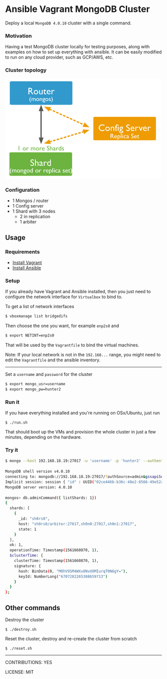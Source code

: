 # Ansible Vagrant MongoDB Cluster

Deploy a local `MongoDB 4.0.10` cluster with a single command.

### Motivation

Having a test MongoDB cluster locally for testing purposes, along with examples on how to set up everything with ansible. It can be easily modified to run on any cloud provider, such as GCP/AWS, etc.

### Cluster topology

![MongoDB minimal cluste topology](./cluster.svg)

### Configuration

+ 1 Mongos / router
+ 1 Config server
+ 1 Shard with 3 nodes
  + 2 in replication
  + 1 arbiter

## Usage

### Requirements

+ [Install Vagrant](https://www.vagrantup.com/docs/installation/)
+ [Install Ansible](https://docs.ansible.com/ansible/latest/installation_guide/intro_installation.html)


### Setup

If you already have Vagrant and Ansible installed, then you just need to configure the network interface for `Virtualbox` to bind to.

To get a list of network interfaces

```bash
$ vboxmanage list bridgedifs
```

Then choose the one you want, for example `enp2s0` and

```bash
$ export NETINT=enp2s0
```

That will be used by the `Vagrantfile` to bind the virtual machines.

Note: If your local network is not in the `192.168...` range, you might need to edit the `Vagrantfile` and the ansible inventory.

---

Set a `username` and `password` for the cluster

```bash
$ export mongo_usr=username
$ export mongo_pw=hunter2
```

### Run it

If you have everything installed and you're running on OSx/Ubuntu, just run

```
$ ./run.sh
```

That should boot up the VMs and provision the whole cluster in just a few minutes, depending on the hardware.

### Try it

``` bash
$ mongo --host 192.168.18.19:27017 -u 'username' -p 'hunter2' --authenticationDatabase 'admin'

MongoDB shell version v4.0.10                                    
connecting to: mongodb://192.168.18.19:27017/?authSource=admin&gssapiServiceName=mongodb                                                  
Implicit session: session { "id" : UUID("02ce446b-b36c-48e2-8566-49e52abeb8d9") }  
MongoDB server version: 4.0.10

mongos> db.adminCommand({ listShards: 1})                             
{
  shards: [
    {
      _id: "sh0rs0",
      host: "sh0rs0/arbiter:27017,sh0n0:27017,sh0n1:27017",
      state: 1
    }
  ],
  ok: 1,
  operationTime: Timestamp(1561660870, 1),
  $clusterTime: {
    clusterTime: Timestamp(1561660870, 1),
    signature: {
      hash: BinData(0, "M0hV9SM4WXx8NvUOMIurqT0N6gY="),
      keyId: NumberLong("6707282265308659713")
    }
  }
}; 

```

## Other commands

Destroy the cluster

```
$ ./destroy.sh 
```

Reset the cluster, destroy and re-create the cluster from scratch

```
$ ./reset.sh 
```
---

CONTRIBUTIONS: YES

LICENSE: MIT
